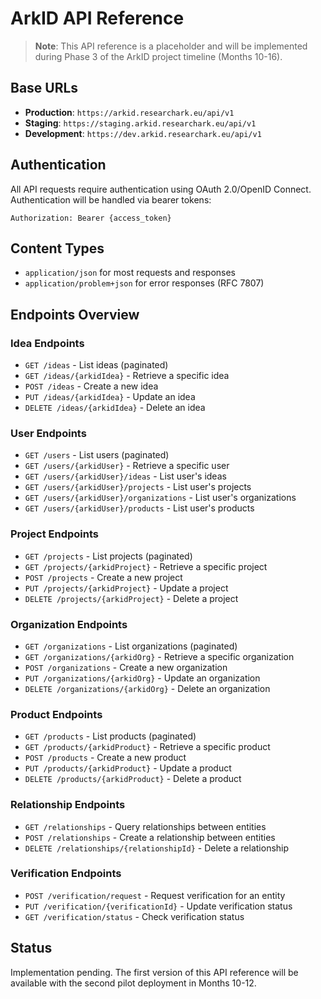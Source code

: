 # ArkID API Reference

> **Note**: This API reference is a placeholder and will be implemented during Phase 3 of the ArkID project timeline (Months 10-16).

## Base URLs

- **Production**: `https://arkid.researchark.eu/api/v1`
- **Staging**: `https://staging.arkid.researchark.eu/api/v1`
- **Development**: `https://dev.arkid.researchark.eu/api/v1`

## Authentication

All API requests require authentication using OAuth 2.0/OpenID Connect. Authentication will be handled via bearer tokens:

```
Authorization: Bearer {access_token}
```

## Content Types

- `application/json` for most requests and responses
- `application/problem+json` for error responses (RFC 7807)

## Endpoints Overview

### Idea Endpoints
- `GET /ideas` - List ideas (paginated)
- `GET /ideas/{arkidIdea}` - Retrieve a specific idea
- `POST /ideas` - Create a new idea
- `PUT /ideas/{arkidIdea}` - Update an idea
- `DELETE /ideas/{arkidIdea}` - Delete an idea

### User Endpoints
- `GET /users` - List users (paginated)
- `GET /users/{arkidUser}` - Retrieve a specific user
- `GET /users/{arkidUser}/ideas` - List user's ideas
- `GET /users/{arkidUser}/projects` - List user's projects
- `GET /users/{arkidUser}/organizations` - List user's organizations
- `GET /users/{arkidUser}/products` - List user's products

### Project Endpoints
- `GET /projects` - List projects (paginated)
- `GET /projects/{arkidProject}` - Retrieve a specific project
- `POST /projects` - Create a new project
- `PUT /projects/{arkidProject}` - Update a project
- `DELETE /projects/{arkidProject}` - Delete a project

### Organization Endpoints
- `GET /organizations` - List organizations (paginated)
- `GET /organizations/{arkidOrg}` - Retrieve a specific organization
- `POST /organizations` - Create a new organization
- `PUT /organizations/{arkidOrg}` - Update an organization
- `DELETE /organizations/{arkidOrg}` - Delete an organization

### Product Endpoints
- `GET /products` - List products (paginated)
- `GET /products/{arkidProduct}` - Retrieve a specific product
- `POST /products` - Create a new product
- `PUT /products/{arkidProduct}` - Update a product
- `DELETE /products/{arkidProduct}` - Delete a product

### Relationship Endpoints
- `GET /relationships` - Query relationships between entities
- `POST /relationships` - Create a relationship between entities
- `DELETE /relationships/{relationshipId}` - Delete a relationship

### Verification Endpoints
- `POST /verification/request` - Request verification for an entity
- `PUT /verification/{verificationId}` - Update verification status
- `GET /verification/status` - Check verification status

## Status
Implementation pending. The first version of this API reference will be available with the second pilot deployment in Months 10-12. 